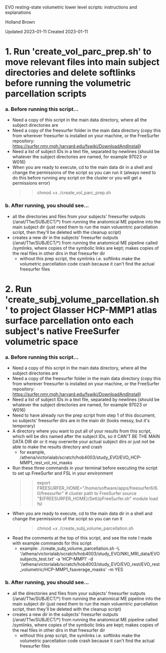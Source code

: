 EVO resting-state volumetric lower level scripts: instructions and explanations

Holland Brown

Updated 2023-01-11
Created 2023-01-11

# 1. Run 'create_vol_parc_prep.sh' to move relevant files into main subject directories and delete softlinks before running the volumetric parcellation scripts

### a. Before running this script...

-  Need a copy of this script in the main data directory, where all the subject directories are
- Need a copy of the freesurfer folder in the main data directory (copy this from wherever freesurfer is installed on your machine, or the FreeSurfer repository: https://surfer.nmr.mgh.harvard.edu/fswiki/DownloadAndInstall)
- Need a list of subject IDs in a text file, separated by newlines (should be whatever the subject directories are named, for example 97023 or W016)
- When you are ready to execute, cd to the main data dir in a shell and change the permissions of the script so you can run it (always need to do this before running any script on the cluster or you will get a permissions error)
    >> chmod +x ./create_vol_parc_prep.sh

### b. After running, you should see...
- all the directories and files from your subjects' freesurfer outputs (/anat/T1w/SUBJECT/*) from running the anatomical ME pipeline into the main subject dir (just need them to run the main voluemtric parcellation script, then they'll be deleted with the cleanup script)
- creates a new dir in the subjects' freesurfer outputs (/anat/T1w/SUBJECT/*) from running the anatomical ME pipeline called /symlinks, where copies of the symbolic links are kept; makes copies of the real files in other dirs in that freesurfer dir
    - without this prep script, the symlinks i.e. softlinks make the volumetric parcellation code crash because it can't find the actual freesurfer files

# 2. Run 'create_subj_volume_parcellation.sh' to project Glasser HCP-MMP1 atlas surface parcellation onto each subject's native FreeSurfer volumetric space

### a. Before running this script...

-  Need a copy of this script in the main data directory, where all the subject directories are
- Need a copy of the freesurfer folder in the main data directory (copy this from wherever freesurfer is installed on your machine, or the FreeSurfer repository: https://surfer.nmr.mgh.harvard.edu/fswiki/DownloadAndInstall)
- Need a list of subject IDs in a text file, separated by newlines (should be whatever the subject directories are named, for example 97023 or W016)
- Need to have already run the prep script from step 1 of this document, so subjects' freesurfer dirs are in the main dir (looks messy, but it's temporary)
- A directory where you want to put all of your results from this script, which will be dirs named after the subject IDs, so it CAN'T BE THE MAIN DATA DIR dir or it may overwrite your actual subject dirs or just not be able to make the results directory and crash
    - for example, /athena/victorialab/scratch/hob4003/study_EVO/EVO_HCP-MMP1_rest_vol_roi_masks
- Run these three commands in your terminal before executing the script to set up FreeSurfer and FSL in your environment
    >> export FREESURFER_HOME="/home/software/apps/freesurfer6/6.0/freesurfer" # cluster path to FreeSurfer
    >> source "${FREESURFER_HOME}/SetUpFreeSurfer.sh"
    >> module load fsl
- When you are ready to execute, cd to the main data dir in a shell and change the permissions of the script so you can run it
    >> chmod +x ./create_subj_volume_parcellation.sh
- Read the comments at the top of this script, and see the note I made with example commands for this script
    - example: ./create_subj_volume_parcellation.sh -L '/athena/victorialab/scratch/hob4003/study_EVO/NKI_MRI_data/EVOsubjects_test.txt' -a 'HCP-MMP1' -d '/athena/victorialab/scratch/hob4003/study_EVO/EVO_rest/EVO_rest_volumetric/HCP-MMP1_fsaverage_masks' -m YES


### b. After running, you should see...
- all the directories and files from your subjects' freesurfer outputs (/anat/T1w/SUBJECT/*) from running the anatomical ME pipeline into the main subject dir (just need them to run the main voluemtric parcellation script, then they'll be deleted with the cleanup script)
- creates a new dir in the subjects' freesurfer outputs (/anat/T1w/SUBJECT/*) from running the anatomical ME pipeline called /symlinks, where copies of the symbolic links are kept; makes copies of the real files in other dirs in that freesurfer dir
    - without this prep script, the symlinks i.e. softlinks make the volumetric parcellation code crash because it can't find the actual freesurfer files
